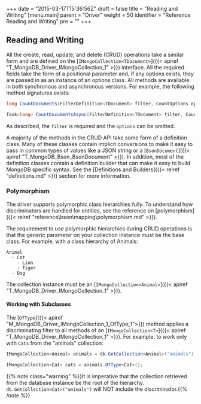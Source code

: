 +++
date = "2015-03-17T15:36:56Z"
draft = false
title = "Reading and Writing"
[menu.main]
  parent = "Driver"
  weight = 50
  identifier = "Reference Reading and Writing"
  pre = "<i class='fa'></i>"
+++

## Reading and Writing

All the create, read, update, and delete (CRUD) operations take a similar form and are defined on the [`IMongoCollection<TDocument>`]({{< apiref "T_MongoDB_Driver_IMongoCollection_1" >}}) interface. All the required fields take the form of a positional parameter and, if any options exists, they are passed in as an instance of an options class. All methods are available in both synchronous and asynchronous versions. For example, the following method signatures exists:

```csharp
long CountDocuments(FilterDefinition<TDocument> filter, CountOptions options = null);
```
```csharp
Task<long> CountDocumentsAsync(FilterDefinition<TDocument> filter, CountOptions options = null);
```

As described, the `filter` is required and the `options` can be omitted.

A majority of the methods in the CRUD API take some form of a definition class. Many of these classes contain implicit conversions to make it easy to pass in common types of values like a JSON string or a [`BsonDocument`]({{< apiref "T_MongoDB_Bson_BsonDocument" >}}). In addition, most of the definition classes contain a definition builder that can make it easy to build MongoDB specific syntax. See the [Definitions and Builders]({{< relref "definitions.md" >}}) section for more information.

### Polymorphism

The driver supports polymorphic class hierarchies fully. To understand how discriminators are handled for entities, see the reference on [polymorphism]({{< relref "reference\bson\mapping\polymorphism.md" >}}).

The requirement to use polymorphic hierarchies during CRUD operations is that the generic parameter on your collection instance must be the base class. For example, with a class hierarchy of Animals:

```
Animal
  - Cat
    - Lion
    - Tiger
  - Dog
```

The collection instance must be an [`IMongoCollection<Animal>`]({{< apiref "T_MongoDB_Driver_IMongoCollection_1" >}}).


#### Working with Subclasses

The [`OfType`]({{< apiref "M_MongoDB_Driver_IMongoCollection_1_OfType_1">}}) method applies a discriminating filter to all methods of an [`IMongoCollection<T>`]({{< apiref "T_MongoDB_Driver_IMongoCollection_1" >}}). For example, to work only with `Cats` from the "animals" collection:

```csharp
IMongoCollection<Animal> animals = db.GetCollection<Animal>("animals");

IMongoCollection<Cat> cats = animals.OfType<Cat>();
```

{{% note class="warning" %}}It is imperative that the collection retrieved from the database instance be the root of the hierarchy. `db.GetCollection<Cat>("animals")` will NOT include the discriminator.{{% /note %}} 


